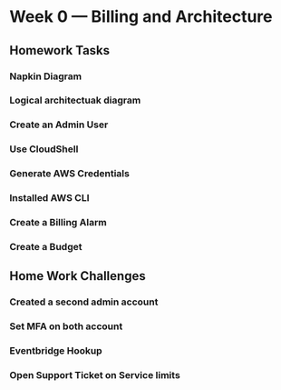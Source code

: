 # Week 0 — Billing and Architecture

## Homework Tasks

### Napkin Diagram
### Logical architectuak diagram
### Create an Admin User
### Use CloudShell
### Generate AWS Credentials
### Installed AWS CLI
### Create a Billing Alarm
### Create a Budget


## Home Work Challenges
### Created a second admin account 
### Set MFA on both account
### Eventbridge Hookup
### Open Support Ticket on Service limits
